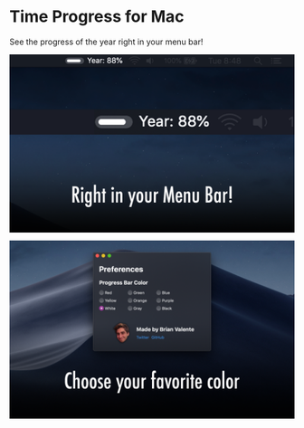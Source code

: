 # Time Progress for Mac

See the progress of the year right in your menu bar!
<p align="center">
  <img align="center" src="screenshots/01.png">
</p>

<p align="center">
  <img align="center" src="screenshots/02.png">
</p>
